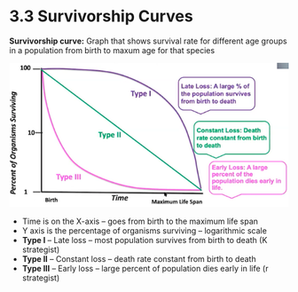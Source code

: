 # 3.3 Survivorship Curves

**Survivorship curve:** Graph that shows survival rate for different age groups in a population from birth to maxum age for that species

![Screen Shot 2021-05-19 at 12.43.58 AM.png](../.gitbook/assets/Screen%20Shot%202021-05-19%20at%2012.43.58%20AM.png)

* Time is on the X-axis – goes from birth to the maximum life span
* Y axis is the percentage of organisms surviving – logarithmic scale 
* **Type I** – Late loss – most population survives from birth to death \(K strategist\)
* **Type II** – Constant loss – death rate constant from birth to death
* **Type III** – Early loss – large percent of population dies early in life \(r strategist\)

